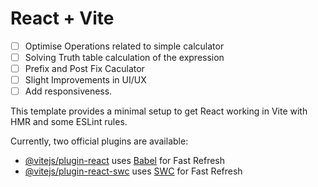 # React + Vite

- [ ] Optimise Operations related to simple calculator
- [ ] Solving Truth table calculation of the expression
- [ ] Prefix and Post Fix Caculator
- [ ] Slight Improvements in UI/UX
- [ ] Add responsiveness.

This template provides a minimal setup to get React working in Vite with HMR and some ESLint rules.

Currently, two official plugins are available:

- [@vitejs/plugin-react](https://github.com/vitejs/vite-plugin-react/blob/main/packages/plugin-react/README.md) uses [Babel](https://babeljs.io/) for Fast Refresh
- [@vitejs/plugin-react-swc](https://github.com/vitejs/vite-plugin-react-swc) uses [SWC](https://swc.rs/) for Fast Refresh
